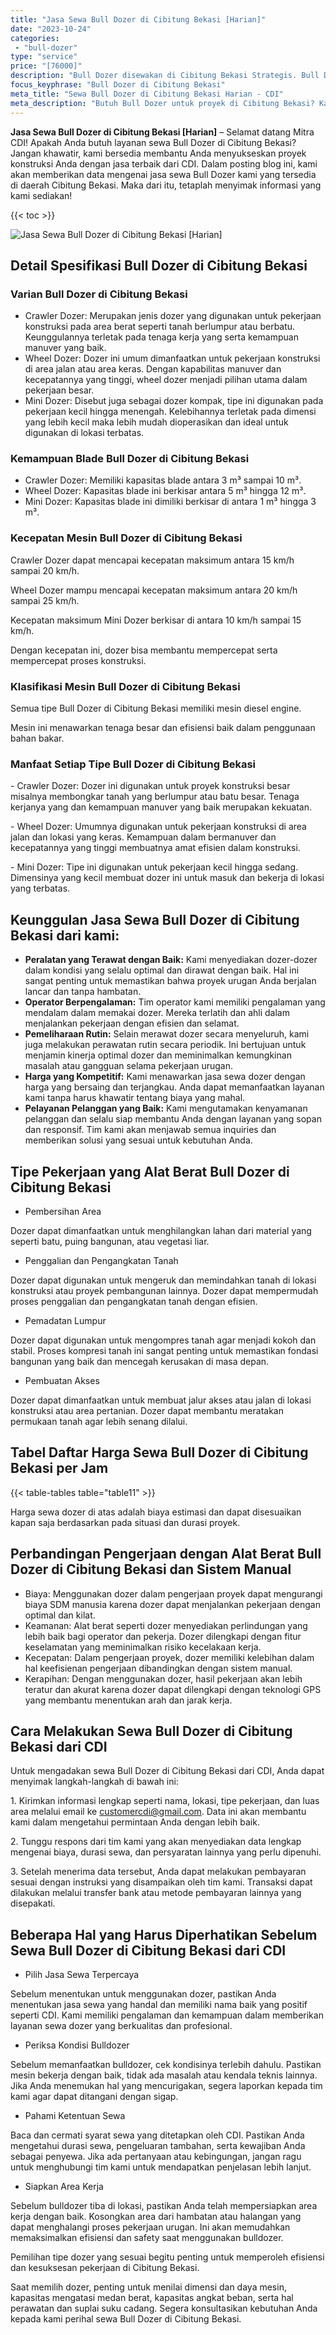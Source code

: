 ```yaml
---
title: "Jasa Sewa Bull Dozer di Cibitung Bekasi [Harian]"
date: "2023-10-24"
categories:
 - "bull-dozer"
type: "service"
price: "[76000]"
description: "Bull Dozer disewakan di Cibitung Bekasi Strategis. Bull Dozer profesional untuk kebutuhan proyek konstruksi dengan performa superior. Segera konsultasikan kebutuhan Anda."
focus_keyphrase: "Bull Dozer di Cibitung Bekasi"
meta_title: "Sewa Bull Dozer di Cibitung Bekasi Harian - CDI"
meta_description: "Butuh Bull Dozer untuk proyek di Cibitung Bekasi? Kami adalah solusi tepat dengan harga kompetitif. Segera hubungi kami."
---
```


**Jasa Sewa Bull Dozer di Cibitung Bekasi [Harian]** – Selamat datang Mitra CDI! Apakah Anda butuh layanan sewa Bull Dozer di Cibitung Bekasi? Jangan khawatir, kami bersedia membantu Anda menyukseskan proyek konstruksi Anda dengan jasa terbaik dari CDI. Dalam posting blog ini, kami akan memberikan data mengenai jasa sewa Bull Dozer kami yang tersedia di daerah Cibitung Bekasi. Maka dari itu, tetaplah menyimak informasi yang kami sediakan!

{{< toc >}}

![Jasa Sewa Bull Dozer di Cibitung Bekasi [Harian]](/images/bull-dozer/bull-dozer-15.jpg)

## Detail Spesifikasi Bull Dozer di Cibitung Bekasi

### Varian Bull Dozer di Cibitung Bekasi

*   Crawler Dozer: Merupakan jenis dozer yang digunakan untuk pekerjaan konstruksi pada area berat seperti tanah berlumpur atau berbatu. Keunggulannya terletak pada tenaga kerja yang serta kemampuan manuver yang baik.
*   Wheel Dozer: Dozer ini umum dimanfaatkan untuk pekerjaan konstruksi di area jalan atau area keras. Dengan kapabilitas manuver dan kecepatannya yang tinggi, wheel dozer menjadi pilihan utama dalam pekerjaan besar.
*   Mini Dozer: Disebut juga sebagai dozer kompak, tipe ini digunakan pada pekerjaan kecil hingga menengah. Kelebihannya terletak pada dimensi yang lebih kecil maka lebih mudah dioperasikan dan ideal untuk digunakan di lokasi terbatas.

### Kemampuan Blade Bull Dozer di Cibitung Bekasi

*   Crawler Dozer: Memiliki kapasitas blade antara 3 m³ sampai 10 m³.
*   Wheel Dozer: Kapasitas blade ini berkisar antara 5 m³ hingga 12 m³.
*   Mini Dozer: Kapasitas blade ini dimiliki berkisar di antara 1 m³ hingga 3 m³.

### Kecepatan Mesin Bull Dozer di Cibitung Bekasi

Crawler Dozer dapat mencapai kecepatan maksimum antara 15 km/h sampai 20 km/h.

Wheel Dozer mampu mencapai kecepatan maksimum antara 20 km/h sampai 25 km/h.

Kecepatan maksimum Mini Dozer berkisar di antara 10 km/h sampai 15 km/h.

Dengan kecepatan ini, dozer bisa membantu mempercepat serta mempercepat proses konstruksi.

### Klasifikasi Mesin Bull Dozer di Cibitung Bekasi

Semua tipe Bull Dozer di Cibitung Bekasi memiliki mesin diesel engine.

Mesin ini menawarkan tenaga besar dan efisiensi baik dalam penggunaan bahan bakar.

### Manfaat Setiap Tipe Bull Dozer di Cibitung Bekasi

\- Crawler Dozer: Dozer ini digunakan untuk proyek konstruksi besar misalnya membongkar tanah yang berlumpur atau batu besar. Tenaga kerjanya yang dan kemampuan manuver yang baik merupakan kekuatan.

\- Wheel Dozer: Umumnya digunakan untuk pekerjaan konstruksi di area jalan dan lokasi yang keras. Kemampuan dalam bermanuver dan kecepatannya yang tinggi membuatnya amat efisien dalam konstruksi.

\- Mini Dozer: Tipe ini digunakan untuk pekerjaan kecil hingga sedang. Dimensinya yang kecil membuat dozer ini untuk masuk dan bekerja di lokasi yang terbatas.

## Keunggulan Jasa Sewa Bull Dozer di Cibitung Bekasi dari kami:

*   **Peralatan yang Terawat dengan Baik:** Kami menyediakan dozer-dozer dalam kondisi yang selalu optimal dan dirawat dengan baik. Hal ini sangat penting untuk memastikan bahwa proyek urugan Anda berjalan lancar dan tanpa hambatan.
*   **Operator Berpengalaman:** Tim operator kami memiliki pengalaman yang mendalam dalam memakai dozer. Mereka terlatih dan ahli dalam menjalankan pekerjaan dengan efisien dan selamat.
*   **Pemeliharaan Rutin:** Selain merawat dozer secara menyeluruh, kami juga melakukan perawatan rutin secara periodik. Ini bertujuan untuk menjamin kinerja optimal dozer dan meminimalkan kemungkinan masalah atau gangguan selama pekerjaan urugan.
*   **Harga yang Kompetitif:** Kami menawarkan jasa sewa dozer dengan harga yang bersaing dan terjangkau. Anda dapat memanfaatkan layanan kami tanpa harus khawatir tentang biaya yang mahal.
*   **Pelayanan Pelanggan yang Baik:** Kami mengutamakan kenyamanan pelanggan dan selalu siap membantu Anda dengan layanan yang sopan dan responsif. Tim kami akan menjawab semua inquiries dan memberikan solusi yang sesuai untuk kebutuhan Anda.

## Tipe Pekerjaan yang Alat Berat Bull Dozer di Cibitung Bekasi

*   Pembersihan Area

Dozer dapat dimanfaatkan untuk menghilangkan lahan dari material yang seperti batu, puing bangunan, atau vegetasi liar.
*   Penggalian dan Pengangkatan Tanah

Dozer dapat digunakan untuk mengeruk dan memindahkan tanah di lokasi konstruksi atau proyek pembangunan lainnya. Dozer dapat mempermudah proses penggalian dan pengangkatan tanah dengan efisien.
*   Pemadatan Lumpur

Dozer dapat digunakan untuk mengompres tanah agar menjadi kokoh dan stabil. Proses kompresi tanah ini sangat penting untuk memastikan fondasi bangunan yang baik dan mencegah kerusakan di masa depan.
*   Pembuatan Akses

Dozer dapat dimanfaatkan untuk membuat jalur akses atau jalan di lokasi konstruksi atau area pertanian. Dozer dapat membantu meratakan permukaan tanah agar lebih senang dilalui.

## Tabel Daftar Harga Sewa Bull Dozer di Cibitung Bekasi per Jam

{{< table-tables table="table11" >}}

Harga sewa dozer di atas adalah biaya estimasi dan dapat disesuaikan kapan saja berdasarkan pada situasi dan durasi proyek.

## Perbandingan Pengerjaan dengan Alat Berat Bull Dozer di Cibitung Bekasi dan Sistem Manual

*   Biaya: Menggunakan dozer dalam pengerjaan proyek dapat mengurangi biaya SDM manusia karena dozer dapat menjalankan pekerjaan dengan optimal dan kilat.
*   Keamanan: Alat berat seperti dozer menyediakan perlindungan yang lebih baik bagi operator dan pekerja. Dozer dilengkapi dengan fitur keselamatan yang meminimalkan risiko kecelakaan kerja.
*   Kecepatan: Dalam pengerjaan proyek, dozer memiliki kelebihan dalam hal keefisienan pengerjaan dibandingkan dengan sistem manual.
*   Kerapihan: Dengan menggunakan dozer, hasil pekerjaan akan lebih teratur dan akurat karena dozer dapat dilengkapi dengan teknologi GPS yang membantu menentukan arah dan jarak kerja.

## Cara Melakukan Sewa Bull Dozer di Cibitung Bekasi dari CDI

Untuk mengadakan sewa Bull Dozer di Cibitung Bekasi dari CDI, Anda dapat menyimak langkah-langkah di bawah ini:

1\.  Kirimkan informasi lengkap seperti nama, lokasi, tipe pekerjaan, dan luas area melalui email ke customercdi@gmail.com. Data ini akan membantu kami dalam mengetahui permintaan Anda dengan lebih baik.

2\.  Tunggu respons dari tim kami yang akan menyediakan data lengkap mengenai biaya, durasi sewa, dan persyaratan lainnya yang perlu dipenuhi.

3\.  Setelah menerima data tersebut, Anda dapat melakukan pembayaran sesuai dengan instruksi yang disampaikan oleh tim kami. Transaksi dapat dilakukan melalui transfer bank atau metode pembayaran lainnya yang disepakati.

## Beberapa Hal yang Harus Diperhatikan Sebelum Sewa Bull Dozer di Cibitung Bekasi dari CDI

*   Pilih Jasa Sewa Terpercaya

Sebelum menentukan untuk menggunakan dozer, pastikan Anda menentukan jasa sewa yang handal dan memiliki nama baik yang positif seperti CDI. Kami memiliki pengalaman dan kemampuan dalam memberikan layanan sewa dozer yang berkualitas dan profesional.
*   Periksa Kondisi Bulldozer

Sebelum memanfaatkan bulldozer, cek kondisinya terlebih dahulu. Pastikan mesin bekerja dengan baik, tidak ada masalah atau kendala teknis lainnya. Jika Anda menemukan hal yang mencurigakan, segera laporkan kepada tim kami agar dapat ditangani dengan sigap.
*   Pahami Ketentuan Sewa

Baca dan cermati syarat sewa yang ditetapkan oleh CDI. Pastikan Anda mengetahui durasi sewa, pengeluaran tambahan, serta kewajiban Anda sebagai penyewa. Jika ada pertanyaan atau kebingungan, jangan ragu untuk menghubungi tim kami untuk mendapatkan penjelasan lebih lanjut.
*   Siapkan Area Kerja

Sebelum bulldozer tiba di lokasi, pastikan Anda telah mempersiapkan area kerja dengan baik. Kosongkan area dari hambatan atau halangan yang dapat menghalangi proses pekerjaan urugan. Ini akan memudahkan memaksimalkan efisiensi dan safety saat menggunakan bulldozer.

Pemilihan tipe dozer yang sesuai begitu penting untuk memperoleh efisiensi dan kesuksesan pekerjaan di Cibitung Bekasi.

Saat memilih dozer, penting untuk menilai dimensi dan daya mesin, kapasitas mengatasi medan berat, kapasitas angkat beban, serta hal perawatan dan suplai suku cadang. Segera konsultasikan kebutuhan Anda kepada kami perihal sewa Bull Dozer di Cibitung Bekasi.